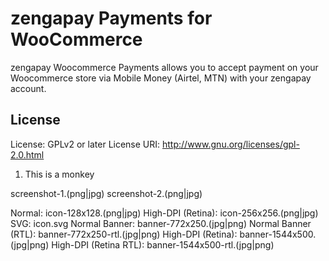 # zengapay Payments for WooCommerce 

zengapay Woocommerce Payments allows you to accept payment on your Woocommerce store via Mobile Money (Airtel, MTN) with your zengapay account.

## License
License: GPLv2 or later
License URI: http://www.gnu.org/licenses/gpl-2.0.html


1. This is a monkey

screenshot-1.(png|jpg)
screenshot-2.(png|jpg)

Normal: icon-128x128.(png|jpg)
High-DPI (Retina): icon-256x256.(png|jpg)
SVG: icon.svg
Normal Banner: banner-772x250.(jpg|png)
Normal Banner (RTL): banner-772x250-rtl.(jpg|png)
High-DPI (Retina): banner-1544x500.(jpg|png)
High-DPI (Retina RTL): banner-1544x500-rtl.(jpg|png)